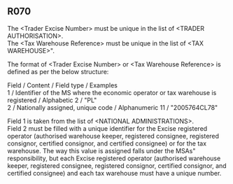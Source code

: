 ## R070
The &lt;Trader Excise Number&gt; must be unique in the list of &lt;TRADER AUTHORISATION&gt;.   
The &lt;Tax Warehouse Reference&gt; must be unique in the list of &lt;TAX WAREHOUSE&gt;".   
   
The format of &lt;Trader Excise Number&gt; or &lt;Tax Warehouse Reference&gt; is defined as per the below structure:  
   
Field / Content / Field type / Examples  
1 / Identifier of the MS where the economic operator or tax warehouse is registered / Alphabetic 2 / "PL"  
2 / Nationally assigned, unique code / Alphanumeric 11 / "2005764CL78"  
   
Field 1 is taken from the list of &lt;NATIONAL ADMINISTRATIONS&gt;.  
Field 2 must be filled with a unique identifier for the Excise registered operator (authorised warehouse keeper, registered consignee, registered consignor, certified consignor, and certified consignee) or for the tax warehouse. The way this value is assigned falls under the MSAs" responsibility, but each Excise registered operator (authorised warehouse keeper, registered consignee, registered consignor, certified consignor, and certified consignee) and each tax warehouse must have a unique number.
